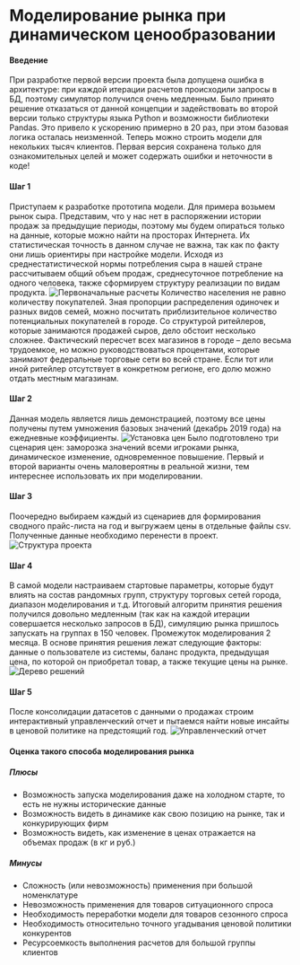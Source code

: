 # Моделирование рынка при динамическом ценообразовании
#### Введение
При разработке первой версии проекта была допущена ошибка в архитектуре: при каждой итерации расчетов происходили запросы в БД, поэтому симулятор получился очень медленным. Было принято решение отказаться от данной концепции и задействовать во второй версии только структуры языка Python и возможности библиотеки Pandas. Это привело к ускорению примерно в 20 раз, при этом базовая логика осталась неизменной. Теперь можно строить модели для некольких тысяч клиентов. Первая версия сохранена только для ознакомительных целей и может содержать ошибки и неточности в коде!
#### Шаг 1 
Приступаем к разработке прототипа модели. Для примера возьмем рынок сыра. Представим, что у нас нет в распоряжении истории продаж за предыдущие периоды, поэтому мы будем опираться только на данные, которые можно найти на просторах Интернета. Их статистическая точность в данном случае не важна, так как по факту они лишь ориентиры при настройке модели. 
Исходя из среднестатистической нормы потребления сыра в нашей стране рассчитываем общий объем продаж, среднесуточное потребление на одного человека, также сформируем структуру реализации по видам продукта.
![Первоначальные расчеты](https://github.com/grishenkovp/project_cheese_market/raw/main/screenshot/consumption_calculation.PNG)
Количество населения не равно количеству покупателей. Зная пропорции распределения одиночек и разных видов семей, можно посчитать приблизительное количество потенциальных покупателей в городе.
Со структурой ритейлеров, которые занимаются продажей сыров, дело обстоит несколько сложнее. Фактический пересчет всех магазинов в городе – дело весьма трудоемкое, но можно руководствоваться процентами, которые занимают федеральные торговые сети во всей стране. Если тот или иной ритейлер отсутствует в конкретном регионе, его долю можно отдать местным магазинам. 
#### Шаг 2
Данная модель является лишь демонстрацией, поэтому все цены получены путем умножения базовых значений (декабрь 2019 года) на ежедневные коэффициенты.
![Установка цен](https://github.com/grishenkovp/project_cheese_market/raw/main/screenshot/setting_prices.PNG)
Было подготовлено три сценария цен: заморозка значений всеми игроками рынка, динамическое изменение, одновременное повышение. Первый и второй варианты очень маловероятны в реальной жизни, тем интереснее использовать их при моделировании.
#### Шаг 3
Поочередно выбираем каждый из сценариев для формирования сводного прайс-листа на год и выгружаем цены в отдельные файлы csv. Полученные данные необходимо перенести в проект.
![Структура проекта](https://github.com/grishenkovp/project_cheese_market/raw/main/screenshot/schema_project.PNG)
#### Шаг 4
В самой модели настраиваем стартовые параметры, которые будут влиять на состав рандомных групп, структуру торговых сетей города, диапазон моделирования и т.д. Итоговый алгоритм принятия решения получился довольно медленным (так как на каждой итерации совершается несколько запросов в БД), симуляцию рынка пришлось запускать на группах в 150 человек. Промежуток моделирования 2 месяца.
В основе принятия решения лежат следующие факторы: данные о пользователе из системы, баланс продукта, предыдущая цена, по которой он приобретал товар, а также текущие цены на рынке.
![Дерево решений](https://github.com/grishenkovp/project_cheese_market/raw/main/screenshot/decision_algorithm.PNG)
#### Шаг 5
После консолидации датасетов с данными о продажах строим интерактивный управленческий отчет и пытаемся найти новые инсайты в ценовой политике на предстоящий год.
![Управленческий отчет](https://github.com/grishenkovp/project_cheese_market/raw/main/screenshot/dashboard.PNG)
#### Оценка такого способа моделирования рынка
##### Плюсы
* Возможность запуска моделирования даже на холодном старте, то есть не нужны исторические данные
* Возможность видеть в динамике как свою позицию на рынке, так и конкурирующих фирм
* Возможность видеть, как изменение в ценах отражается на объемах продаж (в кг и руб.)
##### Минусы
* Сложность (или невозможность) применения при большой номенклатуре
* Невозможность применения для товаров ситуационного спроса
* Необходимость переработки модели для товаров сезонного спроса
* Необходимость относительно точного угадывания ценовой политики конкурентов
* Ресурсоемкость выполнения расчетов для большой группы клиентов
